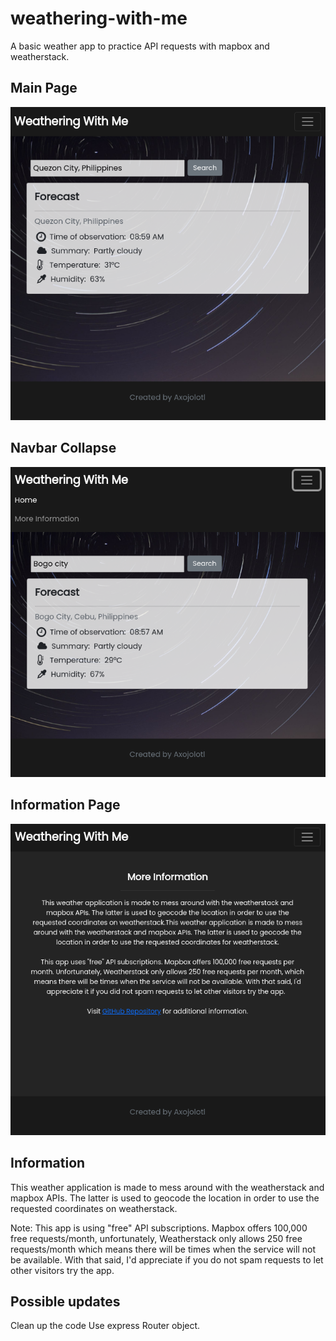 # weathering-with-me

A basic weather app to practice API requests with mapbox and weatherstack.

## Main Page

<img src="./public/img/demo.png">

## Navbar Collapse

<img src="./public/img/demo2.png">

## Information Page

<img src="./public/img/demo3.png">

## Information

This weather application is made to mess around with the weatherstack and mapbox APIs. The latter is used to geocode the location in order to use the requested coordinates on weatherstack.

Note: This app is using "free" API subscriptions. Mapbox offers 100,000 free requests/month, unfortunately, Weatherstack only allows 250 free requests/month which means there will be times when the service will not be available. With that said, I'd appreciate if you do not spam requests to let other visitors try the app.

## Possible updates

Clean up the code
Use express Router object.
